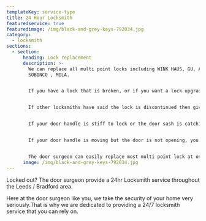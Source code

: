 ```yaml
---
templateKey: service-type
title: 24 Hour Locksmith
featuredservice: true
featuredimage: /img/black-and-grey-keys-792034.jpg
category:
  - locksmith
sections:
  - section:
      heading: Lock replacement
      description: >-
        We can replace all multi point locks including WINK HAUS, GU, AVOCET,
        SOBINCO , MILA.


        If you have a lock that is broken, or if you want a lock upgrading, i.e from an old style 4 roller lock to a 4 hook lock, then give us a call for a free no obligation quote.


        If other locksmiths have said the lock is discontinued then give us a call, we specialise in finding locks and materials that others cant.


        If your door handle is stiff to lock or the door sash is catching the frame it probably just needs re-packing or realigning before the lock breaks.


        If your door handle is moving but the door is not opening, you probably need a new lock, and not a new door like some window manufactures will tell you.


        The door surgeon can easily replace most multi point lock at only a fraction of the cost of a new door.
      image: /img/black-and-grey-keys-792034.jpg
---
```

Locked out? The door surgeon provide a 24hr Locksmith service throughout the Leeds / Bradford area.

Here at the door surgeon like you, we take the security of your home very seriously.That is why we are dedicated to providing a 24/7 locksmith service that you can rely on.